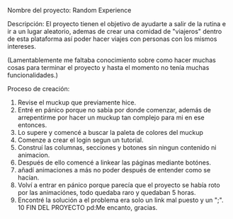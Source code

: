 Nombre del proyecto: Random Experience

Descripción: El proyecto tienen el objetivo de ayudarte a salir de la rutina e ir a un lugar aleatorio, ademas de crear una comidad de "viajeros" dentro de esta plataforma así poder hacer viajes con personas con los mismos intereses.

(Lamentablemente me faltaba conocimiento sobre como hacer muchas cosas para terminar el proyecto y hasta el momento no tenía muchas funcionalidades.)

Proceso de creación:
1. Revise el muckup que previamente hice.
2. Entré en pánico porque no sabía por donde comenzar, además de arrepentirme por hacer un muckup tan complejo para mi en ese entonces.
3. Lo supere y comencé a buscar la paleta de colores del muckup
4. Comenze a crear el login segun un tutorial.
5. Construí las columnas, secciones y botones sin ningun contenido ni animacion.
6. Después de ello comencé a linkear las páginas mediante botónes.
7. añadí animaciones a más no poder después de entender como se hacían.
8. Volví a entrar en pánico porque parecía que el proyecto se había roto por las animaciónes, todo quedaba raro y quedaban 5 horas.
9. Encontré la solución a el problema era solo un link mal puesto y un ";".
10 FIN DEL PROYECTO pd:Me encanto, gracias.
